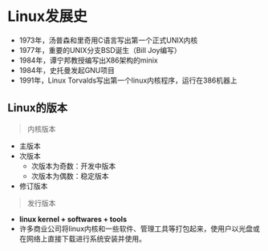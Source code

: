 # Linux发展史

- 1973年，汤普森和里奇用C语言写出第一个正式UNIX内核
- 1977年，重要的UNIX分支BSD诞生（Bill Joy编写）
- 1984年，谭宁邦教授编写出X86架构的minix
- 1984年，史托曼发起GNU项目
- 1991年，Linux Torvalds写出第一个linux内核程序，运行在386机器上  

## Linux的版本 

> 内核版本

- 主版本
- 次版本
    - 次版本为奇数：开发中版本  
    - 次版本为偶数：稳定版本  
- 修订版本
    
> 发行版本  

- **linux kernel + softwares + tools**  
- 许多商业公司将linux内核和一些软件、管理工具等打包起来，使用户以光盘或在网络上直接下载进行系统安装并使用。